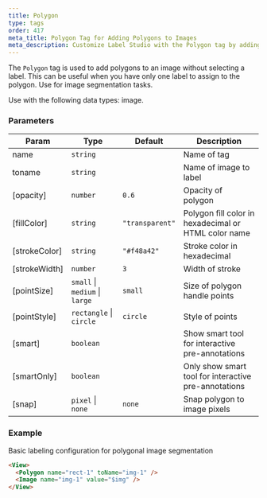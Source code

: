 ```yaml
---
title: Polygon
type: tags
order: 417
meta_title: Polygon Tag for Adding Polygons to Images
meta_description: Customize Label Studio with the Polygon tag by adding polygons to images for segmentation machine learning and data science projects.
---
```


The `Polygon` tag is used to add polygons to an image without selecting a label. This can be useful when you have only one label to assign to the polygon. Use for image segmentation tasks.

Use with the following data types: image.

### Parameters

| Param | Type | Default | Description |
| --- | --- | --- | --- |
| name | <code>string</code> |  | Name of tag |
| toname | <code>string</code> |  | Name of image to label |
| [opacity] | <code>number</code> | <code>0.6</code> | Opacity of polygon |
| [fillColor] | <code>string</code> | <code>&quot;transparent&quot;</code> | Polygon fill color in hexadecimal or HTML color name |
| [strokeColor] | <code>string</code> | <code>&quot;#f48a42&quot;</code> | Stroke color in hexadecimal |
| [strokeWidth] | <code>number</code> | <code>3</code> | Width of stroke |
| [pointSize] | <code>small</code> \| <code>medium</code> \| <code>large</code> | <code>small</code> | Size of polygon handle points |
| [pointStyle] | <code>rectangle</code> \| <code>circle</code> | <code>circle</code> | Style of points |
| [smart] | <code>boolean</code> |  | Show smart tool for interactive pre-annotations |
| [smartOnly] | <code>boolean</code> |  | Only show smart tool for interactive pre-annotations |
| [snap] | <code>pixel</code> \| <code>none</code> | <code>none</code> | Snap polygon to image pixels |

### Example

Basic labeling configuration for polygonal image segmentation

```html
<View>
  <Polygon name="rect-1" toName="img-1" />
  <Image name="img-1" value="$img" />
</View>
```
